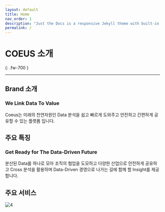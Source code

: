 ```yaml
---
layout: default
title: Home
nav_order: 1
description: "Just the Docs is a responsive Jekyll theme with built-in search that is easily customizable and hosted on GitHub Pages."
permalink: /
---
```


# COEUS 소개
{: .fw-700 }

---

## Brand 소개

### We Link Data To Value

Coeus는 미래의 천연자원인 Data 분석을 쉽고 빠르게 도와주고 안전하고 간편하게 공유할 수 있는 플랫폼 입니다.

## 주요 특징

### Get Ready for The Data-Driven Future

분산된 Data를 하나로 모아 조직의 협업을 도모하고 다양한 산업으로 안전하게 공유하고 Cross 분석을 활용하며 Data-Driven 경영으로 나가는 길에 함께 할 Insight를 제공합니다. 

## 주요 서비스

![4](/docs/images/COEUS.jpg)
